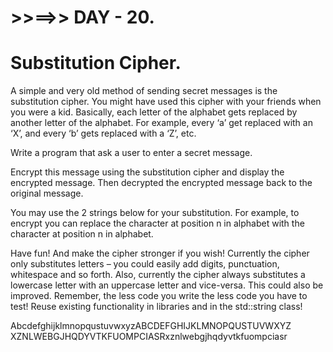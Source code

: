 # >>==>> DAY - 20.

# Substitution Cipher.

A simple and very old method of sending secret messages is the substitution cipher.
You might have used this cipher with your friends when you were a kid.
Basically, each letter of the alphabet gets replaced by another letter of the alphabet.
For example, every ‘a’ get replaced with an ‘X’, and every ‘b’ gets replaced with a ‘Z’, etc.

Write a program that ask a user to enter a secret message.

Encrypt this message using the substitution cipher and display the encrypted message.
Then decrypted the encrypted message back to the original message.

You may use the 2 strings below for your substitution.
For example, to encrypt you can replace the character at position n in alphabet with the character at position n in alphabet.

Have fun! And make the cipher stronger if you wish!
Currently the cipher only substitutes letters – you could easily add digits, punctuation, whitespace and so forth. Also, currently the cipher always substitutes a lowercase letter with an uppercase letter and vice-versa.
This could also be improved.
Remember, the less code you write the less code you have to test!
Reuse existing functionality in libraries and in the std::string class!

AbcdefghijklmnopqustuvwxyzABCDEFGHIJKLMNOPQUSTUVWXYZ
XZNLWEBGJHQDYVTKFUOMPCIASRxznlwebgjhqdyvtkfuompciasr
